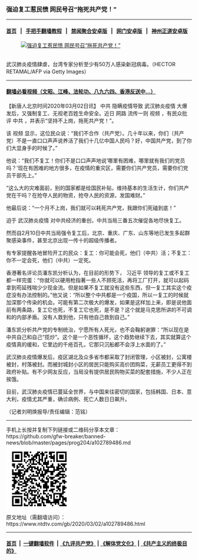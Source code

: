 ### 强迫复工惹民愤   网民号召“拖死共产党！”
------------------------

#### [首页](https://github.com/gfw-breaker/banned-news/blob/master/README.md) &nbsp;&nbsp;|&nbsp;&nbsp; [手把手翻墙教程](https://github.com/gfw-breaker/guides/wiki) &nbsp;&nbsp;|&nbsp;&nbsp; [禁闻聚合安卓版](https://github.com/gfw-breaker/bn-android) &nbsp;&nbsp;|&nbsp;&nbsp; [网门安卓版](https://github.com/oGate2/oGate) &nbsp;&nbsp;|&nbsp;&nbsp; [神州正道安卓版](https://github.com/SzzdOgate/update) 



<div><div class="featured_image">
 <a href="https://i.ntdtv.com/assets/uploads/2020/03/22.jpg" target="_blank">
  <figure>
   <img alt="强迫复工惹民愤   网民号召“拖死共产党！”" src="https://i.ntdtv.com/assets/uploads/2020/03/22-800x450.jpg"/>
  </figure><br/>
 </a>
 <span class="caption">
  武汉肺炎疫情肆虐，台湾专家分析至少有50万人感染新冠病毒。（HECTOR RETAMAL/AFP via Getty Images）
 </span>
</div>
</div><hr/>

#### [翻墙必看视频（文昭、江峰、法轮功、八九六四、香港反送中...）](https://github.com/gfw-breaker/banned-news/blob/master/pages/link3.md)

<div><div class="post_content" itemprop="articleBody">
 <p>
  【新唐人北京时间2020年03月02日讯】
  <ok href="https://www.ntdtv.com/gb/中共.htm">
   中共
  </ok>
  隐瞒疫情导致
  <ok href="https://www.ntdtv.com/gb/442749.htm">
   武汉肺炎疫情
  </ok>
  大爆发后，又强制复工、无视老百姓生命安全。近日
  <ok href="https://www.ntdtv.com/gb/网路.htm">
   网路
  </ok>
  流传一则
  <ok href="https://www.ntdtv.com/gb/视频.htm">
   视频
  </ok>
  ，有民众批评
  <ok href="https://www.ntdtv.com/gb/中共.htm">
   中共
  </ok>
  ，并表示“坚持不上岗，拖死共产党！”。
 </p>
 <p>
  该
  <ok href="https://www.ntdtv.com/gb/视频.htm">
   视频
  </ok>
  显示，这位民众说：“我们不合作（共产党）。几十年以来，你们（共产党）不是一直口口声声说养活了我们十几亿中国人民吗？好，中国共产党，到了你们大显身手的时候了。”
 </p>
 <p>
  他说：“我们不复工！你们不是口口声声地说‘哪里有困难，哪里就有我们的党员吗？’现在有困难的地方很多，在疫情的重灾区，需要你们共产党员，需要你们党员干部先上。”
 </p>
 <p>
  “这么大的灾难面前，别的国家都是给国民补贴，维持基本的生活生计，你们共产党在干吗？在抢夺人民的物资，抢夺人民的资源，发国难财。”
 </p>
 <p>
  他最后说：“一个月不上岗，我们就可以耗死共产党，我跟你们死磕到底！”
 </p>
 <p>
  迫于
  <ok href="https://www.ntdtv.com/gb/442749.htm">
   武汉肺炎疫情
  </ok>
  对中共经济的重创，中共当局三番五次催促各地尽快复工。
 </p>
 <p>
  然而自2月10日中共当局强令复工后，北京、重庆、广东、山东等地已发生多起群聚感染事件，甚至北京出现一传十的超级传播者。
 </p>
 <p>
  有专家提醒各地冒险开工的民众：复工：你可能会死，他们（中共）活；不复工：你不一定会死，他们（中共）一定死。
 </p>
 <p>
  香港著名评论员潘东凯分析认为，在目前的形势下，
  <ok href="https://www.ntdtv.com/gb/习近平.htm">
   习近平
  </ok>
  领导的复工或不复工都一样完蛋：“你就可以硬用枪指著一些人不顾死活，再将工厂打开，就可以起码拿到苟延残喘少少现金流。但是如果不复工就没有这些东西，但一复工其实这个疫症没有办法控制的。”他又说：“所以整个中共都是一个疫国，所以一复工的时候就加深那个传染的机会。可能有第二次极大的爆发，如果是这样加上来，即是说他面前有两条路，复工它也死，不复工它也死，是不是？这个就是马克思所讲的不可调和的内部矛盾。没有人救到他，只有他自己救到自己。”
 </p>
 <p>
  潘东凯分析共产党的专制统治，宁愿所有人死光，也不会鞠躬谢罪：“所以现在是中共自己和自己“揽炒”。这个是一个恶性循环，这个趋势继续下去，其实就算这个疫情真的缓和，它里边的千疮百孔，它那只沉船都不会浮上水面的了。”
 </p>
 <p>
  武汉肺炎疫情爆发后，疫区湖北及众多省市都采取了封闭管理，小区被封，公寓楼被封，村落被封。而被封城封小区的居民只能购买高价团购菜，无薪员工更得不到政府补贴。有不少网友反应，当局没有提供居民购物买菜的配套措施，不少人正在挨饿。
 </p>
 <p>
  目前，武汉肺炎疫情已蔓延全世界，与中国来往密切的国家，包括韩国、日本、意大利，疫情尤其严重，确诊病例、死亡人数日日飙升。
 </p>
 <p>
  （记者刘明焕报导/责任编辑：范铭）
 </p>
 <div class="single_ad">
 </div>
</div>
</div>
<hr/>
手机上长按并复制下列链接或二维码分享本文章：<br/>
https://github.com/gfw-breaker/banned-news/blob/master/pages/prog204/a102789486.md <br/>
<a href='https://github.com/gfw-breaker/banned-news/blob/master/pages/prog204/a102789486.md'><img src='https://github.com/gfw-breaker/banned-news/blob/master/pages/prog204/a102789486.md.png'/></a> <br/>
原文地址（需翻墙访问）：https://www.ntdtv.com/gb/2020/03/02/a102789486.html


------------------------
#### [首页](https://github.com/gfw-breaker/banned-news/blob/master/README.md) &nbsp;|&nbsp; [一键翻墙软件](https://github.com/gfw-breaker/nogfw/blob/master/README.md) &nbsp;| [《九评共产党》](https://github.com/gfw-breaker/9ping.md/blob/master/README.md#九评之一评共产党是什么) | [《解体党文化》](https://github.com/gfw-breaker/jtdwh.md/blob/master/README.md) | [《共产主义的终极目的》](https://github.com/gfw-breaker/gczydzjmd.md/blob/master/README.md)


<img src='http://gfw-breaker.win/banned-news/pages/prog204/a102789486.md' width='0px' height='0px'/>